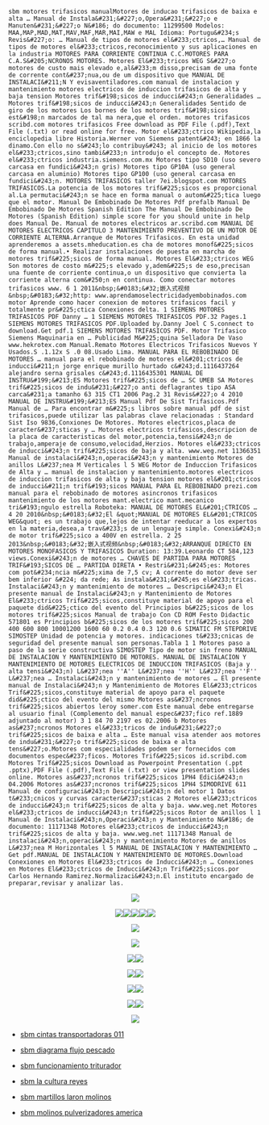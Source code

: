 
```
sbm motores trifasicos manualMotores de inducao trifasicos de baixa e alta … Manual de Instala&#231;&#227;o,Opera&#231;&#227;o e Manuten&#231;&#227;o N&#186; do documento: 11299500 Modelos: MAA,MAP,MAD,MAT,MAV,MAF,MAR,MAI,MAW e MAL Idioma: Portugu&#234;s Revis&#227;o: … Manual de tipos de motores el&#233;ctricos,… Manual de tipos de motores el&#233;ctricos,reconocimiento y sus aplicaciones en la industria MOTORES PARA CORRIENTE CONTINUA C.C.MOTORES PARA C.A.S&#205;NCRONOS MOTORES. Motores El&#233;tricos WEG S&#227;o motores de custo mais elevado e,al&#233;m disso,precisam de uma fonte de corrente cont&#237;nua,ou de um dispositivo que MANUAL DE INSTALACI&#211;N Y evisaventiladores.com manual de instalacion y mantenimiento motores electricos de induccion trifasicos de alta y baja tension Motores trif&#198;sicos de inducci&#243;n Generalidades … Motores trif&#198;sicos de inducci&#243;n Generalidades Sentido de giro de los motores Los bornes de los motores trif&#198;sicos est&#198;n marcados de tal ma nera,que el orden. motores trifasicos scribd.com motores trifasicos Free download as PDF File (.pdf),Text File (.txt) or read online for free. Motor el&#233;ctrico Wikipedia,la enciclopedia libre Historia.Werner von Siemens patent&#243; en 1866 la dinamo.Con ello no s&#243;lo contribuy&#243; al inicio de los motores el&#233;ctricos,sino tambi&#233;n introdujo el concepto de. Motores el&#233;ctricos industria.siemens.com.mx Motores tipo SD10 (uso severo carcasa en fundici&#243;n gris) Motores tipo GP10A (uso general carcasa en aluminio) Motores tipo GP100 (uso general carcasa en fundici&#243;n. MOTORES TRIFASICOS taller 7ei.blogspot.com MOTORES TRIFASICOS.La potencia de los motores trif&#225;sicos es proporcional al.La permutaci&#243;n se hace en forma manual o autom&#225;tica luego que el motor. Manual De Embobinado De Motores Pdf prefalb Manual De Embobinado De Motores Spanish Edition The Manual De Embobinado De Motores (Spanish Edition) simple score for you should unite in help does Manual De. Manual de motores electricos ar.scribd.com MANUAL DE MOTORES ELECTRICOS CAPITULO 3 MANTENIMIENTO PREVENTIVO DE UN MOTOR DE CORRIENTE ALTERNA.Arranque de Motores Trifasicos. En esta unidad aprenderemos a assets.mheducation.es cha de motores monof&#225;sicos de forma manual.• Realizar instalaciones de puesta en marcha de motores trif&#225;sicos de forma manual. Motores El&#233;ctricos WEG Son motores de costo m&#225;s elevado y,adem&#225;s de eso,precisan una fuente de corriente continua,o un dispositivo que convierta la corriente alterna com&#250;n en continua. Como conectar motores trifasicos www. 6 1 2011&nbsp;&#0183;&#32;嵌入式视频&nbsp;&#0183;&#32;http: www.aprendamoselectricidadyembobinados.com motor Aprende como hacer conexion de motores trifasicos facil y totalmente pr&#225;ctica Conexiones delta. 1 SIEMENS MOTORES TRIFASICOS PDF Danny … 1 SIEMENS MOTORES TRIFASICOS PDF.32 Pages.1 SIEMENS MOTORES TRIFASICOS PDF.Uploaded by.Danny Joel C S.connect to download.Get pdf.1 SIEMENS MOTORES TRIFASICOS PDF. Motor Trifasico Siemens Maquinaria en … Publicidad M&#225;quina Selladora De Vaso www.hekrotex.com Manual.Remato Motores Electricos Trifasicos Nuevos Y Usados.S .1.12x S .0 08.Usado Lima. MANUAL PARA EL REBOBINADO DE MOTORES … manual para el rebobinado de motores el&#201;ctricos de inducci&#211;n jorge enrique murillo hurtado c&#243;d.1116437264 alejandro serna grisales c&#243;d.1116435301 MANUAL DE INSTRU&#199;&#213;ES Motores trif&#225;sicos de … SC UMEB SA Motores trif&#225;sicos de indu&#231;&#227;o anti deflagrantes tipo ASA carca&#231;a tamanho 63 315 CT1 2006 Pag.2 31 Revis&#227;o 4 2010 MANUAL DE INSTRU&#199;&#213;ES Manual Pdf De Sist Trifasicos.Pdf Manual de … Para encontrar m&#225;s libros sobre manual pdf de sist trifasicos,puede utilizar las palabras clave relacionadas : Standard Sist Iso 9836,Conxiones De Motores. Motores electricos,placa de caracter&#237;sticas y … Motores electricos trifasicos,descripcion de la placa de caracteristicas del motor,potencia,tensi&#243;n de trabajo,amperaje de consumo,velocidad,Herzios. Motores el&#233;ctricos de inducci&#243;n trif&#225;sicos de baja y alta. www.weg.net 11366351 Manual de instalaci&#243;n,operaci&#243;n y mantenimiento Motores de anillos L&#237;nea M Verticales l 5 WEG Motor de Induccion Trifasicos de Alta y … manual de instalacion y mantenimiento.motores electricos de induccion trifasicos de alta y baja tension motores el&#201;ctricos de inducci&#211;n trif&#193;sicos MANUAL PARA EL REBOBINADO prezi.com manual para el rebobinado de motores asincronos trifasicos mantenimiento de los motores mant.electrico mant.mecanico tri&#193;ngulo estrella Roboteka: MANUAL DE MOTORES EL&#201;CTRICOS … 4 20 2010&nbsp;&#0183;&#32;El &quot;MANUAL DE MOTORES EL&#201;CTRICOS WEG&quot; es un trabajo que,lejos de intentar reeducar a los expertos en la materia,desea,a trav&#233;s de un lenguaje simple. Conexi&#243;n de motor trif&#225;sico a 400V en estrella. 2 25 2013&nbsp;&#0183;&#32;嵌入式视频&nbsp;&#0183;&#32;ARRANQUE DIRECTO EN MOTORES MONOFASICOS Y TRIFASICOS Duration: 13:39.Leonardo CT 584,123 views.Conexi&#243;n de motores … CHAVES DE PARTIDA PARA MOTORES TRIF&#193;SICOS DE … PARTIDA DIRETA • Restri&#231;&#245;es: Motores com pot&#234;ncia m&#225;xima de 7,5 cv; A corrente do motor deve ser bem inferior &#224; da rede; As instala&#231;&#245;es el&#233;tricas. Instalaci&#243;n y mantenimiento de motores … Descripci&#243;n El presente manual de Instalaci&#243;n y Mantenimiento de Motores El&#233;ctricos Trif&#225;sicos,constituye material de apoyo para el paquete did&#225;ctico del evento del Principios b&#225;sicos de los motores trif&#225;sicos Manual de trabajo Con CD ROM Festo Didactic 571801 es Principios b&#225;sicos de los motores trif&#225;sicos 200 400 600 800 10001200 1600 60 0.2 0.4 0.3 120 0.6 SIMATIC FM STEPDRIVE SIMOSTEP Unidad de potencia y motores. indicaciones t&#233;cnicas de seguridad del presente manual son personas.Tabla 1 1 Motores paso a paso de la serie constructiva SIMOSTEP Tipo de motor sin freno MANUAL DE INSTALACION Y MANTENIMIENTO DE MOTORES. MANUAL DE INSTALACION Y MANTENIMIENTO DE MOTORES ELECTRICOS DE INDUCCION TRIFASICOS (Baja y alta tensi&#243;n) L&#237;nea ''A'' L&#237;nea ''H'' L&#237;nea ''F'' L&#237;nea … Instalaci&#243;n y mantenimiento de motores … El presente manual de Instalaci&#243;n y Mantenimiento de Motores El&#233;ctricos Trif&#225;sicos,constituye material de apoyo para el paquete did&#225;ctico del evento del mismo Motores as&#237;ncronos trif&#225;sicos abiertos leroy somer.com Este manual debe entregarse al usuario final (Complemento del manual espec&#237;fico ref.1889 adjuntado al motor) 3 1 84 70 2197 es 02.2006 b Motores as&#237;ncronos Motores el&#233;tricos de indu&#231;&#227;o trif&#225;sicos de baixa e alta … Este manual visa atender aos motores de indu&#231;&#227;o trif&#225;sicos de baixa e alta tens&#227;o.Motores com especialidades podem ser fornecidos com documentos espec&#237;ficos. Motores Trif&#225;sicos id.scribd.com Motores Trif&#225;sicos Download as Powerpoint Presentation (.ppt .pptx),PDF File (.pdf),Text File (.txt) or view presentation slides online. Motores as&#237;ncronos trif&#225;sicos 1PH4 Edici&#243;n 04.2006 Motores as&#237;ncronos trif&#225;sicos 1PH4 SIMODRIVE 611 Manual de configuraci&#243;n Descripci&#243;n del motor 1 Datos t&#233;cnicos y curvas caracter&#237;sticas 2 Motores el&#233;ctricos de inducci&#243;n trif&#225;sicos de alta y baja. www.weg.net Motores el&#233;ctricos de inducci&#243;n trif&#225;sicos Rotor de anillos l 1 Manual de Instalaci&#243;n,Operaci&#243;n y Mantenimiento N&#186; de documento: 11171348 Motores el&#233;ctricos de inducci&#243;n trif&#225;sicos de alta y baja. www.weg.net 11171348 Manual de instalaci&#243;n,operaci&#243;n y mantenimiento Motores de anillos L&#237;nea M Horizontales l 5 MANUAL DE INSTALACION Y MANTENIMIENTO … Get pdf.MANUAL DE INSTALACION Y MANTENIMIENTO DE MOTORES.Download Conexiones en Motores El&#233;ctricos de Inducci&#243;n … Conexiones en Motores El&#233;ctricos de Inducci&#243;n Trif&#225;sicos.por Carlos Hernando Ramirez.Normalizaci&#243;n.El instituto encargado de preparar,revisar y analizar las. 
```

<div align="center">

<a href="https://es-crusher.shibang-china.com/github&k=sbm+motores+trifasicos+manual"><img src="https://static.shibang-china.com/es/crusher/logo.jpg"></a>

<a href="https://es-crusher.shibang-china.com/github&k=sbm+motores+trifasicos+manual"><img src="https://static.shibang-china.com/es/crusher/index.jpg"></a><a href="https://es-crusher.shibang-china.com/material.htmlgithub&k=sbm+motores+trifasicos+manual"><img src="https://static.shibang-china.com/es/crusher/material.jpg"></a><a href="https://es-crusher.shibang-china.com/application.htmlgithub&k=sbm+motores+trifasicos+manual"><img src="https://static.shibang-china.com/es/crusher/application.jpg"></a><a href="https://es-crusher.shibang-china.com/aboutus.htmlgithub&k=sbm+motores+trifasicos+manual"><img src="https://static.shibang-china.com/es/crusher/aboutus.jpg"></a><a href="https://es-crusher.shibang-china.com/contact.htmlgithub&k=sbm+motores+trifasicos+manual"><img src="https://static.shibang-china.com/es/crusher/contact.jpg"></a>

<a href="https://es-crusher.shibang-china.com/github&k=sbm+motores+trifasicos+manual"><img src="https://static.shibang-china.com/es/crusher/banner.jpg"></a>

<a href="https://swt.shibang-china.com/github&k=sbm+motores+trifasicos+manual"><img src="https://static.shibang-china.com/es/crusher/text.jpg"></a>

<a href="https://swt.shibang-china.com/github&k=sbm+motores+trifasicos+manual"><img src="https://static.shibang-china.com/es/crusher/chat.jpg"></a><a href="https://es-crusher.shibang-china.com/contact.htmlgithub&k=sbm+motores+trifasicos+manual"><img src="https://static.shibang-china.com/es/crusher/message.jpg"></a>

<a href="https://es-crusher.shibang-china.com/products/pe.htmlgithub&k=sbm+motores+trifasicos+manual"><img src="https://static.shibang-china.com/es/crusher/pe.jpg"></a><a href="https://es-crusher.shibang-china.com/products/pf.htmlgithub&k=sbm+motores+trifasicos+manual"><img src="https://static.shibang-china.com/es/crusher/pf.jpg"></a>

<a href="https://es-crusher.shibang-china.com/products/hpt.htmlgithub&k=sbm+motores+trifasicos+manual"><img src="https://static.shibang-china.com/es/crusher/hpt.jpg"></a><a href="https://es-crusher.shibang-china.com/products/vsi.htmlgithub&k=sbm+motores+trifasicos+manual"><img src="https://static.shibang-china.com/es/crusher/vsi.jpg"></a>

<a href="https://es-crusher.shibang-china.com/products/klv.htmlgithub&k=sbm+motores+trifasicos+manual"><img src="https://static.shibang-china.com/es/crusher/klv.jpg"></a><a href="https://es-crusher.shibang-china.com/products/portable.htmlgithub&k=sbm+motores+trifasicos+manual"><img src="https://static.shibang-china.com/es/crusher/portable.jpg"></a>

<a href="https://swt.shibang-china.com/github&k=sbm+motores+trifasicos+manual"><img src="https://static.shibang-china.com/es/crusher/case.jpg"></a>

</div>


* [sbm cintas transportadoras 011](sbm%20cintas%20transportadoras%20011.md)

* [sbm diagrama flujo pescado](sbm%20diagrama%20flujo%20pescado.md)

* [sbm funcionamiento triturador ](sbm%20funcionamiento%20triturador%20.md)

* [sbm la cultura reyes](sbm%20la%20cultura%20reyes.md)

* [sbm martillos laron molinos](sbm%20martillos%20laron%20molinos.md)

* [sbm molinos pulverizadores america](sbm%20molinos%20pulverizadores%20america.md)